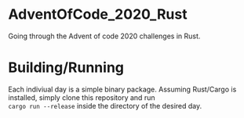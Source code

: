 # AdventOfCode_2020_Rust
Going through the Advent of code 2020 challenges in Rust.

# Building/Running
Each indiviual day is a simple binary package.
Assuming Rust/Cargo is installed, simply clone 
this repository and run <br/> `cargo run --release` 
inside the directory of the desired day.
